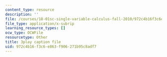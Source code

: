 ```yaml
---
content_type: resource
description: ''
file: /courses/18-01sc-single-variable-calculus-fall-2010/972c4b16f3c6e863f906271b95c8adf7_zUEuKrxgHws.srt
file_type: application/x-subrip
learning_resource_types: []
ocw_type: OCWFile
resourcetype: Other
title: 3play caption file
uid: 972c4b16-f3c6-e863-f906-271b95c8adf7
---
```

